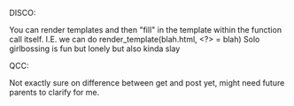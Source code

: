 DISCO:

You can render templates and then "fill" in the template within the function call itself. I.E. we can do render_template(blah.html, <?> = blah)
Solo girlbossing is fun but lonely but also kinda slay

QCC:

Not exactly sure on difference between get and post yet, might need future parents to clarify for me.